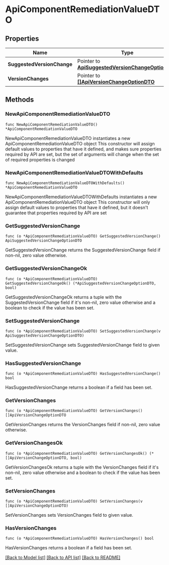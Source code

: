 # ApiComponentRemediationValueDTO

## Properties

Name | Type | Description | Notes
------------ | ------------- | ------------- | -------------
**SuggestedVersionChange** | Pointer to [**ApiSuggestedVersionChangeOptionDTO**](ApiSuggestedVersionChangeOptionDTO.md) |  | [optional] 
**VersionChanges** | Pointer to [**[]ApiVersionChangeOptionDTO**](ApiVersionChangeOptionDTO.md) |  | [optional] 

## Methods

### NewApiComponentRemediationValueDTO

`func NewApiComponentRemediationValueDTO() *ApiComponentRemediationValueDTO`

NewApiComponentRemediationValueDTO instantiates a new ApiComponentRemediationValueDTO object
This constructor will assign default values to properties that have it defined,
and makes sure properties required by API are set, but the set of arguments
will change when the set of required properties is changed

### NewApiComponentRemediationValueDTOWithDefaults

`func NewApiComponentRemediationValueDTOWithDefaults() *ApiComponentRemediationValueDTO`

NewApiComponentRemediationValueDTOWithDefaults instantiates a new ApiComponentRemediationValueDTO object
This constructor will only assign default values to properties that have it defined,
but it doesn't guarantee that properties required by API are set

### GetSuggestedVersionChange

`func (o *ApiComponentRemediationValueDTO) GetSuggestedVersionChange() ApiSuggestedVersionChangeOptionDTO`

GetSuggestedVersionChange returns the SuggestedVersionChange field if non-nil, zero value otherwise.

### GetSuggestedVersionChangeOk

`func (o *ApiComponentRemediationValueDTO) GetSuggestedVersionChangeOk() (*ApiSuggestedVersionChangeOptionDTO, bool)`

GetSuggestedVersionChangeOk returns a tuple with the SuggestedVersionChange field if it's non-nil, zero value otherwise
and a boolean to check if the value has been set.

### SetSuggestedVersionChange

`func (o *ApiComponentRemediationValueDTO) SetSuggestedVersionChange(v ApiSuggestedVersionChangeOptionDTO)`

SetSuggestedVersionChange sets SuggestedVersionChange field to given value.

### HasSuggestedVersionChange

`func (o *ApiComponentRemediationValueDTO) HasSuggestedVersionChange() bool`

HasSuggestedVersionChange returns a boolean if a field has been set.

### GetVersionChanges

`func (o *ApiComponentRemediationValueDTO) GetVersionChanges() []ApiVersionChangeOptionDTO`

GetVersionChanges returns the VersionChanges field if non-nil, zero value otherwise.

### GetVersionChangesOk

`func (o *ApiComponentRemediationValueDTO) GetVersionChangesOk() (*[]ApiVersionChangeOptionDTO, bool)`

GetVersionChangesOk returns a tuple with the VersionChanges field if it's non-nil, zero value otherwise
and a boolean to check if the value has been set.

### SetVersionChanges

`func (o *ApiComponentRemediationValueDTO) SetVersionChanges(v []ApiVersionChangeOptionDTO)`

SetVersionChanges sets VersionChanges field to given value.

### HasVersionChanges

`func (o *ApiComponentRemediationValueDTO) HasVersionChanges() bool`

HasVersionChanges returns a boolean if a field has been set.


[[Back to Model list]](../README.md#documentation-for-models) [[Back to API list]](../README.md#documentation-for-api-endpoints) [[Back to README]](../README.md)



